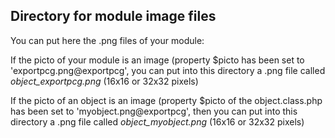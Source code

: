
Directory for module image files
--------------------------------

You can put here the .png files of your module:


If the picto of your module is an image (property $picto has been set to 'exportpcg.png@exportpcg', you can put into this
directory a .png file called *object_exportpcg.png* (16x16 or 32x32 pixels)


If the picto of an object is an image (property $picto of the object.class.php has been set to 'myobject.png@exportpcg', then you can put into this
directory a .png file called *object_myobject.png* (16x16 or 32x32 pixels)

